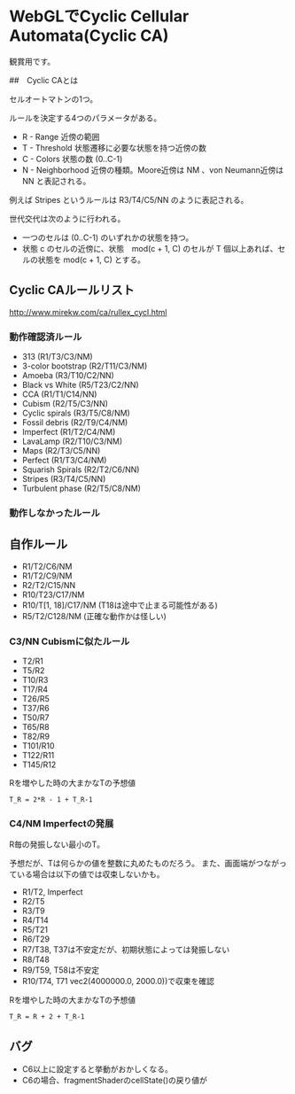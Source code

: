 # WebGLでCyclic Cellular Automata(Cyclic CA)

観賞用です。

##　Cyclic CAとは

セルオートマトンの1つ。

ルールを決定する4つのパラメータがある。

- R - Range 近傍の範囲
- T - Threshold 状態遷移に必要な状態を持つ近傍の数
- C - Colors 状態の数 (0..C-1)
- N - Neighborhood 近傍の種類。Moore近傍は NM 、von Neumann近傍は NN と表記される。

例えば Stripes というルールは R3/T4/C5/NN のように表記される。

世代交代は次のように行われる。

- 一つのセルは (0..C-1) のいずれかの状態を持つ。
- 状態 c のセルの近傍に、状態　mod(c + 1, C) のセルが T 個以上あれば、セルの状態を mod(c + 1, C) とする。

## Cyclic CAルールリスト
http://www.mirekw.com/ca/rullex_cycl.html

### 動作確認済ルール

- 313 (R1/T3/C3/NM)
- 3-color bootstrap (R2/T11/C3/NM)
- Amoeba (R3/T10/C2/NN)
- Black vs White (R5/T23/C2/NN)
- CCA (R1/T1/C14/NN)
- Cubism (R2/T5/C3/NN)
- Cyclic spirals (R3/T5/C8/NM)
- Fossil debris (R2/T9/C4/NM)
- Imperfect (R1/T2/C4/NM)
- LavaLamp (R2/T10/C3/NM)
- Maps (R2/T3/C5/NN)
- Perfect (R1/T3/C4/NM)
- Squarish Spirals (R2/T2/C6/NN)
- Stripes (R3/T4/C5/NN)
- Turbulent phase (R2/T5/C8/NM)

### 動作しなかったルール

## 自作ルール

- R1/T2/C6/NM
- R1/T2/C9/NM
- R2/T2/C15/NN
- R10/T23/C17/NM
- R10/T[1, 18]/C17/NM (T18は途中で止まる可能性がある)
- R5/T2/C128/NM (正確な動作かは怪しい)

### C3/NN Cubismに似たルール


- T2/R1
- T5/R2
- T10/R3
- T17/R4
- T26/R5
- T37/R6
- T50/R7
- T65/R8
- T82/R9
- T101/R10
- T122/R11
- T145/R12

Rを増やした時の大まかなTの予想値

```
T_R = 2*R - 1 + T_R-1
```

### C4/NM Imperfectの発展

R毎の発振しない最小のT。

予想だが、Tは何らかの値を整数に丸めたものだろう。
また、画面端がつながっている場合は以下の値では収束しないかも。

- R1/T2, Imperfect
- R2/T5
- R3/T9
- R4/T14
- R5/T21
- R6/T29
- R7/T38, T37は不安定だが、初期状態によっては発振しない
- R8/T48
- R9/T59, T58は不安定
- R10/T74, T71 vec2(4000000.0, 2000.0))で収束を確認

Rを増やした時の大まかなTの予想値

```
T_R = R + 2 + T_R-1
```

## バグ

- C6以上に設定すると挙動がおかしくなる。
- C6の場合、fragmentShaderのcellState()の戻り値が
